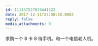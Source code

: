 ```yaml
---
id: 111137527879441522
date: 2017-12-11T23:58:18.000Z
reply: false
media_attachments: 0
---
```


求购一个 8 卡 8 待手机。和一个电信老人机。

